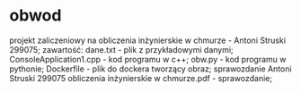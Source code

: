 # obwod
projekt zaliczeniowy na obliczenia inżynierskie w chmurze - Antoni Struski 299075;
zawartość:
dane.txt - plik z przykładowymi danymi;
ConsoleApplication1.cpp - kod programu w c++;
obw.py - kod programu w pythonie;
Dockerfile - plik do dockera tworzący obraz;
sprawozdanie Antoni Struski 299075 obliczenia inżynierskie w chmurze.pdf - sprawozdanie;
